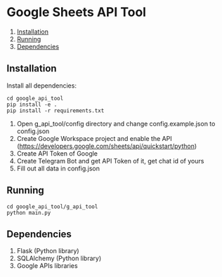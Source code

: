 # Google Sheets API Tool

1. [Installation](#installation)
2. [Running](#running)
3. [Dependencies](#dependencies)

## Installation
Install all dependencies:
```
cd google_api_tool
pip install -e .
pip install -r requirements.txt
```
1. Open g_api_tool/config directory and change config.example.json to config.json
2. Create Google Workspace project and enable the API (https://developers.google.com/sheets/api/quickstart/python)
3. Create API Token of Google
4. Create Telegram Bot and get API Token of it, get chat id of yours
5. Fill out all data in config.json

## Running
```
cd google_api_tool/g_api_tool
python main.py
```

## Dependencies
1. Flask (Python library)
2. SQLAlchemy (Python library)
3. Google APIs libraries
